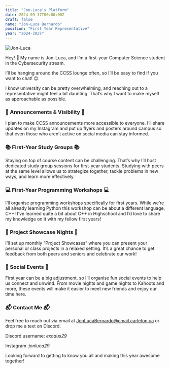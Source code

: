 ```yaml
---
title: "Jon-Luca's Platform"
date: 2024-09-17T00:00:00Z
draft: false
name: "Jon-Luca Bernardo"
position: "First Year Representative"
year: "2024-2025"
---
```


![Jon-Luca](/images/first_year_reps/2024/jon-luca.PNG)

Hey! 👋 My name is Jon-Luca, and I’m a first-year Computer Science student in the Cybersecurity stream.

I’ll be hanging around the CCSS lounge often, so I’ll be easy to find if you want to chat! 😊

I know university can be pretty overwhelming, and reaching out to a representative might feel a bit daunting. That’s why I want to make myself as approachable as possible.


### 📢 Announcements & Visibility 📢

I plan to make CCSS announcements more accessible to everyone. I’ll share updates on my Instagram and put up flyers and posters around campus so that even those who aren’t active on social media can stay informed.


### 📚 First-Year Study Groups 📚

Staying on top of course content can be challenging. That’s why I’ll host dedicated study group sessions for first-year students. Studying with peers at the same level allows us to strategize together, tackle problems in new ways, and learn more effectively.


### 💻 First-Year Programming Workshops 💻

I’ll organise programming workshops specifically for first years. While we’re all already learning Python this workshop can be about a different language, C++! I’ve learned quite a bit about C++ in Highschool and I’d love to share my knowledge on it with my fellow first years!


### 🎨 Project Showcase Nights 🎨

I’ll set up monthly “Project Showcases” where you can present your personal or class projects in a relaxed setting. It’s a great chance to get feedback from both peers and seniors and celebrate our work!


### 🎉 Social Events 🎉

First year can be a big adjustment, so I’ll organise fun social events to help us connect and unwind. From movie nights and game nights to Kahoots and more, these events will make it easier to meet new friends and enjoy our time here.


### 📬 Contact Me 📬
Feel free to reach out via email at JonLucaBernardo@cmail.carleton.ca or drop me a text on Discord. 

Discord username: _exodus29_ 

Instagram :_jonluca29_

Looking forward to getting to know you all and making this year awesome together! 